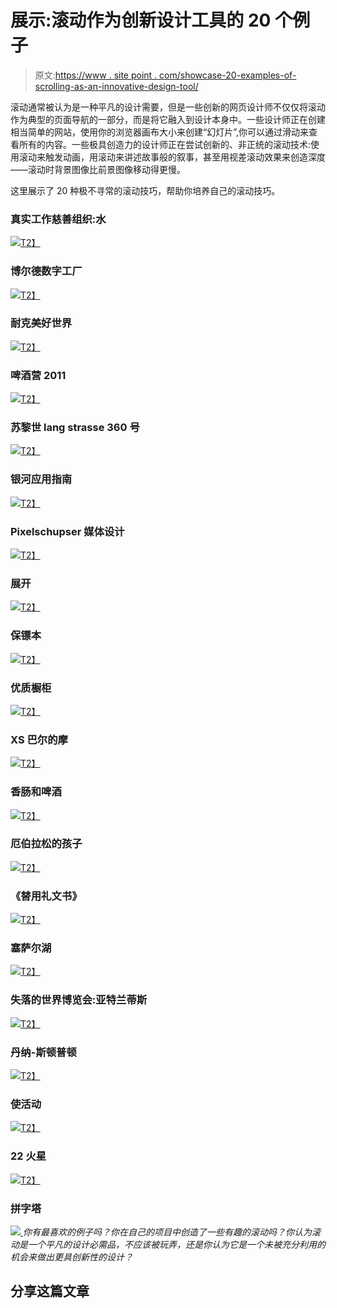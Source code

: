 # 展示:滚动作为创新设计工具的 20 个例子

> 原文:[https://www . site point . com/showcase-20-examples-of-scrolling-as-an-innovative-design-tool/](https://www.sitepoint.com/showcase-20-examples-of-scrolling-as-an-innovative-design-tool/)

滚动通常被认为是一种平凡的设计需要，但是一些创新的网页设计师不仅仅将滚动作为典型的页面导航的一部分，而是将它融入到设计本身中。一些设计师正在创建相当简单的网站，使用你的浏览器画布大小来创建“幻灯片”,你可以通过滑动来查看所有的内容。一些极具创造力的设计师正在尝试创新的、非正统的滚动技术:使用滚动来触发动画，用滚动来讲述故事般的叙事，甚至用视差滚动效果来创造深度——滚动时背景图像比前景图像移动得更慢。

这里展示了 20 种极不寻常的滚动技巧，帮助你培养自己的滚动技巧。

### 真实工作慈善组织:水

[![](../Images/026bb6b246fde714e56cc1afef5a7ab3.png)T2】](http://www.authenticjobs.com/six/)

### 博尔德数字工厂

[![](../Images/5f75bdd158634afbbe08d077bbbeb355.png)T2】](http://bdw3.com/)

### 耐克美好世界

[![](../Images/9524b664c19662a304cde1222d2ea249.png)T2】](http://www.nikebetterworld.com/)

### 啤酒营 2011

[![](../Images/633b9921d495de78254b8ae793bb1b12.png)T2】](http://2011.beercamp.com/)

### 苏黎世 lang strasse 360 号

[![](../Images/b9f3f02fca4d0e8bcf3b1213bb77c9d2.png)T2】](http://sf-langstrasse.hvo.ch/page/)

### 银河应用指南

[![](../Images/405c89dffd59d1d92008c77ee305325e.png)T2】](http://www.guidetotheappgalaxy.com/#/developersguide/)

### Pixelschupser 媒体设计

[![](../Images/b18346ca5929a214857c54a20927be13.png)T2】](http://www.werbungrockt.de/)

### 展开

[![](../Images/7b52902a1c8cf82fdeaf2f7c1c41ebbd.png)T2】](http://unfold.no/)

### 保镖本

[![](../Images/36bf6cdca5f7ca4ddf29e90540d79707.png)T2】](http://benthebodyguard.com/index.php)

### 优质橱柜

[![](../Images/e395c0209780d7753b87ea4469278c6c.png)T2】](http://www.qualitycabinets.com/)

### XS 巴尔的摩

[![](../Images/090c0abe72eb7be7c3d09f8903b183e7.png)T2】](http://www.xsbaltimore.com/)

### 香肠和啤酒

[![](../Images/59eaf61e13cc00cf2882d86a39e230e4.png)T2】](http://boudinandbeer.com/)

### 厄伯拉松的孩子

[![](../Images/a8a3f360e9b5f9dda8c7797cc01f07c6.png)T2】](http://www.kinderueberraschung.de/index2.html)

### 《替用礼文书》

[![](../Images/d030c44a95943d8efaac38d3708aed21.png)T2】](http://www.asb.co.nz/futureready/online.aspx)

### 塞萨尔湖

[![](../Images/22858af480122bc4ba6a1928da181ba7.png)T2】](http://www.cesar.lc/cv)

### 失落的世界博览会:亚特兰蒂斯

[![](../Images/6e5c97833a3cf469d28be8243a417abf.png)T2】](http://lostworldsfairs.com/atlantis/)

### 丹纳-斯顿普顿

[![](../Images/0ba3048ff760823478981888a3b5e288.png)T2】](http://stumptown.danner.com/)

### 使活动

[![](../Images/67053c724576183843779f109424841a.png)T2】](http://activatedrinks.com/)

### 22 火星

[![](../Images/e52678e091512b040b6aa88e95ef3389.png)T2】](http://22mars.com/en)

### 拼字塔

[![](../Images/f61b7b7fb303f2a507813b91a56bf5db.png) ](http://www.spelltower.com/) *你有最喜欢的例子吗？你在自己的项目中创造了一些有趣的滚动吗？你认为滚动是一个平凡的设计必需品，不应该被玩弄，还是你认为它是一个未被充分利用的机会来做出更具创新性的设计？* 

## 分享这篇文章